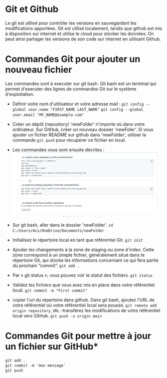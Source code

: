 # Git et Github 

Le git est utilisé pour contrôler les versions en sauvegardant les modifications apportées. Git est utilisé localement, tandis que github est mis à disposition sur internet et utilise le cloud pour stocker les données. On peut ainsi partager les versions de son code sur internet en utilisant Github.

# Commandes Git pour ajouter un nouveau fichier

Les commandes sont à executer sur git bash. Git bash est un terminal qui permet d'executer des lignes de commandes Git sur le système d'exploitation. 


- Définir votre nom d'utilisateur et votre adresse mail : 
`git config --global user.name "FIRST_NAME LAST_NAME"`
`git config --global user.email "MY_NAME@example.com"`
- Créer un dépôt (repository) 'newFolder' n'importe où dans votre ordinateur. Sur GitHub, créer un nouveau dossier 'newFoler'. Si vous ajouter un fichier README sur github dans 'newFolder', utiliser la commande `git push` pour récupérer ce fichier en local. 
- Les commandes vous sont ensuite décrites :
   ![titre de l'image](code.png)

- Sur git bash, aller dans le dossier 'newFolder'. 
  `cd C:/Users/Acs/OneDrive/Documents/newFolder`
- Initialisez le répertoire local en tant que référentiel Git.
  `git init`
- Ajouter les changements à la zone de staging ou zone d'index. Cette zone correspond à un simple fichier, généralement situé dans le répertoire Git, qui stocke les informations concernant ce qui fera partie du prochain “commit”.
 `git add .  `
 - Par « git status », vous pouvez voir le statut des fichiers. 
 `git status  `
 - Validez les fichiers que vous avez mis en place dans votre référentiel local. 
 `git commit -m "First commit" `

 - copier l'url du répertoire dans github. Dans git bash, ajoutez l’URL de votre référentiel où votre référentiel local sera poussé.
`git remote add origin repository_URL`
-transférez les modifications de votre référentiel local vers GitHub.
`git push -u origin main`

# Commandes Git pour mettre à jour un fichier sur GitHub*
```
git add .
git commit -m 'mon message'
git push
```